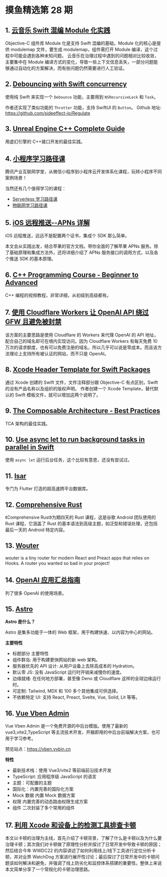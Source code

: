 # 摸鱼精选第 28 期

## 1. [云音乐 Swift 混编 Module 化实践](https://juejin.cn/post/7207269389474037817)

Objective-C 组件库 Module 化是支持 Swift 混编的基础，Module 化的核心是提供 modulemap 文件，要生成 modulemap，组件需打开 Module 编译，这个过程中可能会遇到各种未知问题。
云音乐在治理过程中遇到的问题相对比较收敛，主要集中在 Module 编译方式的变化，导致一些上下文信息丢失，一部分问题能够通过自动化的方案解决，而有些问题仍然需要进行人工验证。

## 2. [Debouncing with Swift concurrency](https://sideeffect.io/posts/2023-01-11-regulate/)

使用纯 Swift 来实现一个 `Debounce` 功能，主要用到 `NSRecursiveLock` 和 `Task`。

作者还实现了类似功能的 `Throtter` 功能，支持 SwiftUI 的 `Button`。
Github 地址: https://github.com/sideeffect-io/Regulate

## 3. [Unreal Engine C++ Complete Guide](https://www.tomlooman.com/unreal-engine-cpp-guide/)

用虚幻引擎的 C++接口开发的最佳实践。

## 4. [小程序学习路径课](https://cloud.tencent.com/edu/paths/series/applet)

腾讯产业互联网学堂，从微信小程序到小程序云开发体系化课程，玩转小程序不同案例场景！

当然还有几个值得学习的课程：

- [Serverless 学习路径课](https://cloud.tencent.com/edu/paths/series/Serverless)
- [物联网学习路径课](https://cloud.tencent.com/edu/paths/series/IoT)

## 5. [iOS 远程推送--APNs 详解](https://juejin.cn/post/6844903893592178696)

iOS 远程推送，远远不是配置两个证书，集成个 SDK 那么简单。

本文会从实践出发，结合苹果的官方文档，带你全面的了解苹果 APNs 服务。除了基础原理和集成方法外，还将详细介绍了 APNs 服务接口的调用方式，以及各个推送 SDK 的基本原理。

## 6. [C++ Programming Course - Beginner to Advanced](https://www.youtube.com/watch?v=8jLOx1hD3_o)

C++ 编程的视频教程，非常详细，从初级到高级都有。

## 7. [使用 Cloudflare Workers 让 OpenAI API 绕过 GFW 且避免被封禁](https://github.com/noobnooc/noobnooc/discussions/9)

该方案的主要思路是使用 Cloudflare 的 Workers 来代理 OpenAI 的 API 地址，配合自己的域名即可在境内实现访问。因为 Cloudflare Workers 有每天免费 10 万次的请求额度，也有可以免费注册的域名，所以几乎可以说是零成本。而且该方法理论上支持所有被认证的网站，而不只是 OpenAI。

## 8. [Xcode Header Template for Swift Packages](https://samwize.com/2023/02/28/xcode-header-template-for-swift-packages/)

通过 Xcode 创建的 Swift 文件，文件注释部分跟 Objective-C 有点区别，Swift 的没有产品名称以及组织的版权声明。
作者创建一个 Xcode Template，替代默认的 Swift 模板文件，就可以增加这两个说明了。

## 9. [The Composable Architecture - Best Practices](https://www.merowing.info/the-composable-architecture-best-practices/)

TCA 架构的最佳实践。

## 10. [Use async let to run background tasks in parallel in Swift](https://swdevnotes.com/swift/2023/use-async-let-to-run-background-tasks-in-parallel-in-swift/)

使用 `async let` 运行后台任务，这个比较有意思，还没有尝试过。

## 11. [Isar](https://isar.dev/zh/)

专门为 Flutter 打造的超高速跨平台数据库。

## 12. [Comprehensive Rust](https://google.github.io/comprehensive-rust/)

《Comprehensive Rust》为期四天的 Rust 课程，这是谷歌 Android 团队使用的 Rust 课程，它涵盖了 Rust 的基本语法到高级主题，如泛型和错误处理，还包括最后一天的 Android 特定内容。

## 13. [Wouter](https://github.com/molefrog/wouter)

wouter is a tiny router for modern React and Preact apps that relies on Hooks.
A router you wanted so bad in your project!

## 14. [OpenAI 应用汇总指南](https://www.mojidoc.com/05z7y-dd5pa7hu3zfmhnbngoeztyqcnq-00b)

列了很多 OpenAI 的使用场景。

## 15. [Astro](https://docs.astro.build/zh-cn/getting-started/)

**Astro 是什么？**

Astro 是集多功能于一体的 Web 框架，用于构建快速、以内容为中心的网站。

**主要特性**

- 标题部分 主要特性
- 组件群岛: 用于构建更快网站的新 web 架构。
- 服务器优先的 API 设计: 从用户设备上去除高成本的 Hydration。
- 默认零 JS: 没有 JavaScript 运行时开销来减慢你的速度。
- 边缘就绪: 在任何地方部署，甚至像 Deno 或 Cloudflare 这样的全球边缘运行时。
- 可定制: Tailwind, MDX 和 100 多个其他集成可供选择。
- 不依赖特定 UI: 支持 React, Preact, Svelte, Vue, Solid, Lit 等等。

## 16. [Vue Vben Admin](https://github.com/vbenjs/vue-vben-admin)

Vue Vben Admin 是一个免费开源的中后台模版。使用了最新的 vue3,vite2,TypeScript 等主流技术开发，开箱即用的中后台前端解决方案，也可用于学习参考。

预览站点：https://vben.vvbin.cn

**特性**

- 最新技术栈：使用 Vue3/vite2 等前端前沿技术开发
- TypeScript: 应用程序级 JavaScript 的语言
- 主题：可配置的主题
- 国际化：内置完善的国际化方案
- Mock 数据 内置 Mock 数据方案
- 权限 内置完善的动态路由权限生成方案
- 组件 二次封装了多个常用的组件

## 17. [利用 Xcode 和设备上的检测工具排查卡顿](https://mp.weixin.qq.com/s/5sIJKDozsD1LSOh38hHYTg)

本文以卡顿的治理为主线，首先介绍了卡顿背景，了解了什么是卡顿以及为什么要治理卡顿；其次我们对卡顿做了原理性分析并探讨了日常开发中导致卡顿的原因；然后结合今年 WWDC22 的内容讲述了如何利用线上/线下工具进行定位分析卡顿，并对业界 WatchDog 方案进行展开性讨论；最后探讨了日常开发中的卡顿问题该如何解决和避免，并强调了线上防劣化和监控体系搭建的重要性。整体上来说本文简单分享了一个常规化的卡顿治理思路。
